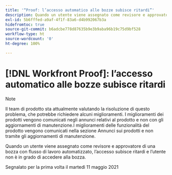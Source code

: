 ```yaml
---
title: '“Proof: l’accesso automatico alle bozze subisce ritardi”'
description: Quando un utente viene assegnato come revisore e approvatore di una bozza con flusso di lavoro automatizzato, l’accesso subisce ritardi e l’utente non è in grado di accedere alla bozza.
exl-id: 5b6fffed-a9af-4f1f-83a6-d4b992067b3a
hidefromtoc: true
source-git-commit: b6adcbe778d87635b9e3b9aba96b19c75d9bf528
workflow-type: ht
source-wordcount: '0'
ht-degree: 100%

---
```


# [!DNL Workfront Proof]: l’accesso automatico alle bozze subisce ritardi

<!--Converted to story-->

>[!NOTE]
>
>Il team di prodotto sta attualmente valutando la risoluzione di questo problema, che potrebbe richiedere alcuni miglioramenti. I miglioramenti dei prodotti vengono comunicati negli annunci relativi al prodotto e non con gli aggiornamenti di manutenzione.I miglioramenti delle funzionalità del prodotto vengono comunicati nella sezione Annunci sui prodotti e non tramite gli aggiornamenti di manutenzione.

Quando un utente viene assegnato come revisore e approvatore di una bozza con flusso di lavoro automatizzato, l’accesso subisce ritardi e l’utente non è in grado di accedere alla bozza.

Segnalato per la prima volta il martedì 11 maggio 2021
